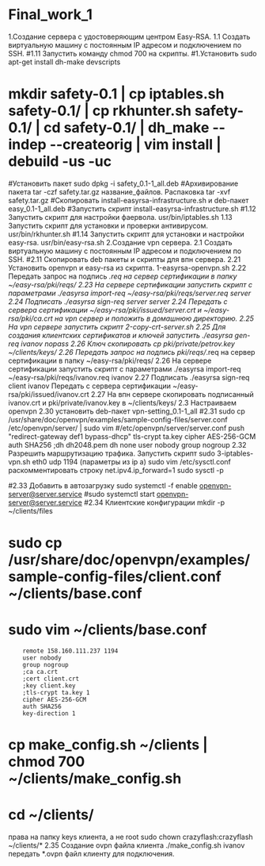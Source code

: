 # Final_work_1
1.Создание сервера с удостоверяющим центром Easy-RSA.
1.1 Создать виртуальную машину с постоянным IP адресом и подключением по SSH.
#1.11 Запустить команду chmod 700 на скрипты.
#1.Установить sudo apt-get install dh-make devscripts
#	mkdir safety-0.1 | cp iptables.sh safety-0.1/ | cp rkhunter.sh safety-0.1/ | cd safety-0.1/ | dh_make --indep --createorig | vim install | debuild -us -uc
#Установить пакет sudo dpkg -i safety_0.1-1_all.deb
#Архивирование пакета tar -czf safety.tar.gz название_файлов. Распаковка tar -xvf safety.tar.gz
#Скопировать install-easyrsa-infrastructure.sh и deb-пакет easy_0.1-1_all.deb
#Запустить скрипт install-easyrsa-infrastructure.sh
#1.12 Запустить скрипт для настройки фаервола. usr/bin/iptables.sh
1.13 Запустить скрипт для установки и проверки антивирусом. usr/bin/rkhunter.sh
#1.14 Запустить скрипт для установки и настройки easy-rsa. usr/bin/easy-rsa.sh
2.Создание vpn сервера.
2.1 Создать виртуальную машину с постоянным IP адресом и подключением по SSH.
#2.11 Скопировать deb пакеты и скрипты для впн сервера.
2.21 Установить openvpn и easy-rsa из скрипта. 1-easyrsa-openvpn.sh
2.22 Передать запрос на подпись *.req на сервер сертификации в папку ~/easy-rsa/pki/reqs/
2.23 На сервере сертификации запустить скрипт с параметрами ./easyrsa import-req ~/easy-rsa/pki/reqs/server.req server
2.24 Подписать ./easyrsa sign-req server server
2.24 Передать с сервера сертификации ~/easy-rsa/pki/issued/server.crt и ~/easy-rsa/pki/ca.crt на vpn сервер и положить в домашнюю директорию.
2.25 На vpn сервере запустить скрипт 2-copy-crt-server.sh
2.25 Для создания клиентских сертификатов и ключей запустить ./easyrsa gen-req ivanov nopass
2.26 Ключ скопировать cp pki/private/petrov.key ~/clients/keys/
2.26 Передать запрос на подпись pki/reqs/*.req на сервер сертификации в папку ~/easy-rsa/pki/reqs/
2.26 На сервере сертификации запустить скрипт с параметрами ./easyrsa import-req ~/easy-rsa/pki/reqs/ivanov.req ivanov
2.27 Подписать ./easyrsa sign-req client ivanov
Передать с сервера сертификации ~/easy-rsa/pki/issued/ivanov.crt
2.27 На впн сервере скопировать подписанный ivanov.crt и pki/private/ivanov.key в ~/clients/keys/
2.3 Настраиваем openvpn
2.30 установить deb-пакет vpn-setting_0.1-1_all
#2.31 sudo cp /usr/share/doc/openvpn/examples/sample-config-files/server.conf /etc/openvpn/server/ | sudo vim #/etc/openvpn/server/server.conf
	push "redirect-gateway def1 bypass-dhcp"
	tls-crypt ta.key
	cipher AES-256-GCM
	auth SHA256
	;dh dh2048.pem
	dh none
	user nobody
	group nogroup
2.32 Разрешить маршрутизацию трафика.
Запустить скрипт sudo 3-iptables-vpn.sh eth0 udp 1194 (параметры из ip a)
sudo vim /etc/sysctl.conf
	раскомментировать строку net.ipv4.ip_forward=1
sudo sysctl -p

#2.33 Добавить в автозагрузку sudo systemctl -f enable openvpn-server@server.service
#sudo systemctl start openvpn-server@server.service
#2.34 Клиентские конфигурации mkdir -p ~/clients/files
#	sudo cp /usr/share/doc/openvpn/examples/sample-config-files/client.conf ~/clients/base.conf
#	sudo vim ~/clients/base.conf
		remote 158.160.111.237 1194
		user nobody
		group nogroup
		;ca ca.crt
		;cert client.crt
		;key client.key
		;tls-crypt ta.key 1
		cipher AES-256-GCM
		auth SHA256
		key-direction 1
#	cp make_config.sh ~/clients | chmod 700 ~/clients/make_config.sh 
#	cd ~/clients/
права на папку keys клиента, а не root 
	sudo chown crazyflash:crazyflash ~/clients/*
2.35 Создание ovpn файла клиента
	./make_config.sh ivanov
	передать *.ovpn файл клиенту для подключения.
